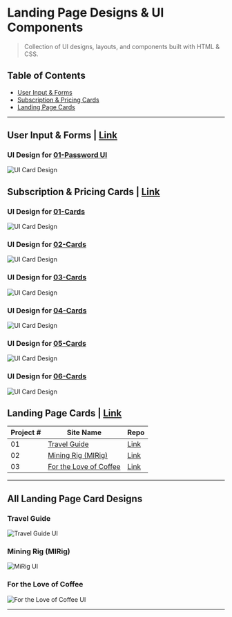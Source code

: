 # Landing Page Designs & UI Components
>Collection of UI designs, layouts, and components built with HTML & CSS.

## Table of Contents

* [User Input & Forms](#user-input--forms--link)
* [Subscription & Pricing Cards](#subscription--pricing-cards--link)
* [Landing Page Cards](#landing-page-cards--link)

---

## User Input & Forms | [Link](./User-Input-and-Forms)

### UI Design for [01-Password UI](./User-Input-and-Forms/01-Password-UI)
![UI Card Design](./User-Input-and-Forms/01-Password-UI/assets/image.png)

## Subscription & Pricing Cards | [Link](./Subscription-Pricing-Cards)

### UI Design for [01-Cards](./Subscription-Pricing-Cards/01-Cards)
![UI Card Design](./Subscription-Pricing-Cards/01-Cards/assets/demo.png)

### UI Design for [02-Cards](./Subscription-Pricing-Cards/02-Cards)
![UI Card Design](./Subscription-Pricing-Cards/02-Cards/assets/demo.png)

### UI Design for [03-Cards](./Subscription-Pricing-Cards/03-Cards)
![UI Card Design](./Subscription-Pricing-Cards/03-Cards/assets/demo.png)

### UI Design for [04-Cards](./Subscription-Pricing-Cards/04-Cards)
![UI Card Design](./Subscription-Pricing-Cards/04-Cards/assets/demo.png)

### UI Design for [05-Cards](./Subscription-Pricing-Cards/05-Cards)
![UI Card Design](./Subscription-Pricing-Cards/05-Cards/assets/demo.png)

### UI Design for [06-Cards](./Subscription-Pricing-Cards/06-Cards)
![UI Card Design](./Subscription-Pricing-Cards/06-Cards/assets/demo.png)

## Landing Page Cards | [Link](./Landing-Page-Cards)

| Project # | Site Name | Repo  |
| --------- | ----- | ----- |
| 01 | [Travel Guide](#travel-guide) | [Link](./Landing-Page-Cards/01-Travel-Guide) | 
| 02 | [Mining Rig (MIRig)](#mining-rig-mirig) | [Link](./Landing-Page-Cards/02-MIRig) |
| 03 | [For the Love of Coffee](#for-the-love-of-coffee) | [Link](./Landing-Page-Cards/03-Love-of-Coffee) | 

---

## All Landing Page Card Designs

### Travel Guide
![Travel Guide UI](./Landing-Page-Cards/01-Travel-Guide-UI/assets/demo.png)

### Mining Rig (MIRig)
![MiRig UI](./Landing-Page-Cards/02-MIRig/assets/demo.png)

### For the Love of Coffee
![For the Love of Coffee UI](./Landing-Page-Cards/03-Love-of-Coffee/assets/demo.png)

---